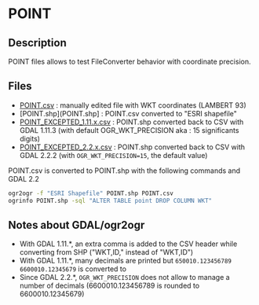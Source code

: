 # POINT

## Description

POINT files allows to test FileConverter behavior with coordinate precision.

## Files

* [POINT.csv](POINT.csv) : manually edited file with WKT coordinates (LAMBERT 93)
* [POINT.shp](POINT.shp] : POINT.csv converted to "ESRI shapefile"
* [POINT_EXCEPTED_1.11.x.csv](POINT_EXCEPTED_1.11.x.csv) : POINT.shp converted back to CSV with GDAL 1.11.3 (with default OGR_WKT_PRECISION aka : 15 significants digits)
* [POINT_EXCEPTED_2.2.x.csv](POINT_EXCEPTED_2.2.x.csv) : POINT.shp converted back to CSV with GDAL 2.2.2 (with `OGR_WKT_PRECISION=15`, the default value)

POINT.csv is converted to POINT.shp with the following commands and GDAL 2.2

```bash
ogr2ogr -f "ESRI Shapefile" POINT.shp POINT.csv
ogrinfo POINT.shp -sql "ALTER TABLE point DROP COLUMN WKT"
```

## Notes about GDAL/ogr2ogr

* With GDAL 1.11.*, an extra comma is added to the CSV header while converting from SHP ("WKT,ID," instead of "WKT,ID")
* With GDAL 1.11.*, many decimals are printed but `650010.123456789 6600010.12345679` is converted to 
* Since GDAL 2.2.*, `OGR_WKT_PRECISION` does not allow to manage a number of decimals (6600010.123456789 is rounded to 6600010.12345679)







